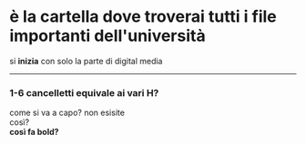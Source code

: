# è la cartella dove troverai tutti i file importanti dell'università
si **inizia** con solo la parte di digital media
****** 
### 1-6 cancelletti equivale ai vari H?
come si va a capo? 
non esisite <br> così? <br/>
<b> così fa bold? <b/>

